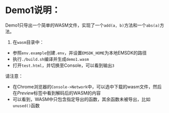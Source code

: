 # Demo1说明：

Demo1只导出一个简单的WASM文件，实现了一个`add(a, b)`方法和一个`abs(a)`方法。

1. 在`wasm`目录中：
  - 参照`env.example`创建`.env`，并设置`EMSDK_HOME`为本地EMSDK的路径
  - 执行`./build.sh`编译并生成`demo1.wasm`
  - 打开`test.html`，并切换至Console，可以看到输出`3`

请注意：
- 在Chrome浏览器的`Console->Network`中，可以选中下载的wasm文件，然后在*Preview*标签中看到解码后的WASM的内容
- 可以看到，WASM中只包含指定导出的函数，其余函数未被导出，比如`unused()`函数
